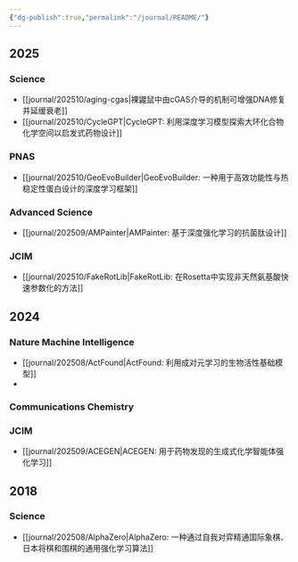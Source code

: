 ```yaml
---
{"dg-publish":true,"permalink":"/journal/README/"}
---
```



## 2025

### Science

- [[journal/202510/aging-cgas\|裸鼹鼠中由cGAS介导的机制可增强DNA修复并延缓衰老]]
- [[journal/202510/CycleGPT\|CycleGPT: 利用深度学习模型探索大环化合物化学空间以启发式药物设计]]

### PNAS

- [[journal/202510/GeoEvoBuilder\|GeoEvoBuilder: 一种用于高效功能性与热稳定性蛋白设计的深度学习框架]]

### Advanced Science

- [[journal/202509/AMPainter\|AMPainter: 基于深度强化学习的抗菌肽设计]]

### JCIM

- [[journal/202510/FakeRotLib\|FakeRotLib: 在Rosetta中实现非天然氨基酸快速参数化的方法]]

## 2024

### Nature Machine Intelligence

- [[journal/202508/ActFound\|ActFound: 利用成对元学习的生物活性基础模型]]
- 
### Communications Chemistry

### JCIM

- [[journal/202509/ACEGEN\|ACEGEN: 用于药物发现的生成式化学智能体强化学习]]

## 2018

### Science

- [[journal/202508/AlphaZero\|AlphaZero: 一种通过自我对弈精通国际象棋、日本将棋和围棋的通用强化学习算法]]

